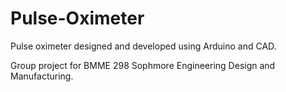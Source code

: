 # Pulse-Oximeter
Pulse oximeter designed and developed using Arduino and CAD. 

Group project for BMME 298 Sophmore Engineering Design and Manufacturing.
